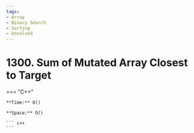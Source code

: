 ```yaml
---
tags:
- Array
- Binary Search
- Sorting
- Unsolved
---
```



# 1300. Sum of Mutated Array Closest to Target

=== "C++"

    **Time:** O()

    **Space:** O()

    ``` c++
    ```
